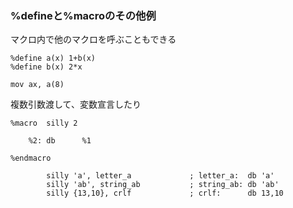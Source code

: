 ### %defineと%macroのその他例

マクロ内で他のマクロを呼ぶこともできる

```
%define a(x) 1+b(x)
%define b(x) 2*x

mov ax, a(8)
```

複数引数渡して、変数宣言したり

```
%macro  silly 2 

    %2: db      %1 

%endmacro 

        silly 'a', letter_a             ; letter_a:  db 'a' 
        silly 'ab', string_ab           ; string_ab: db 'ab' 
        silly {13,10}, crlf             ; crlf:      db 13,10
```